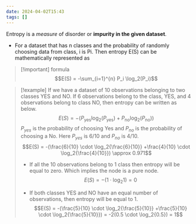 ```yaml
---
date: 2024-04-02T15:43
tags: []
---
```

Entropy is a *measure* of disorder or **impurity in the given dataset**.
- For a dataset that has n classes and the probability of randomly choosing data from class, i is Pi. Then entropy E(S) can be mathematically represented as

>[!important] formula
>$$E(S) = -\sum_{i=1}^{n} P_i \log_2(P_i)$$


>[!example] 
>If we have a dataset of 10 observations belonging to two classes YES and NO. If 6 observations belong to the class, YES, and 4 observations belong to class NO, then entropy can be written as below.
$$E(S) = -(P_{\text{yes}} \log_2(P_{\text{yes}}) + P_{\text{no}} \log_2(P_{\text{no}}))$$
>$P_{yes}$ is the probability of choosing Yes and $P_{no}$ is the probability of choosing a No. Here $P_{yes}$ is 6/10 and $P_{no}$ is 4/10.
>$$E(S) = -(\frac{6}{10} \cdot \log_2{\frac{6}{10}} +\frac{4}{10} \cdot \log_2{\frac{4}{10}}) \approx 0.971$$
>
>- If all the 10 observations belong to 1 class then entropy will be equal to zero. Which implies the node is a pure node.
>$$E(S) = -(1 \cdot \log_2{1}) = 0$$
>
>- If both classes YES and NO have an equal number of observations, then entropy will be equal to 1.
>$$E(S) = -(\frac{5}{10} \cdot \log_2{\frac{5}{10}} +\frac{5}{10} \cdot \log_2{\frac{5}{10}}) = -2(0.5 \cdot \log_2{0.5}) = 1$$
